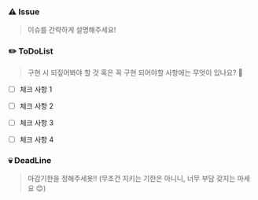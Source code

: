 ### ⚠️ Issue

>  이슈를 간략하게 설명해주세요!



### ✏️ ToDoList

> 구현 시 되짚어봐야 할 것 혹은 꼭 구현 되어야할 사항에는 무엇이 있나요? 🤔

- [ ] 체크 사항 1
- [ ] 체크 사항 2
- [ ] 체크 사항 3
- [ ] 체크 사항 4



### 💀 DeadLine

> 마감기한을 정해주세욧!! (무조건 지키는 기한은 아니니, 너무 부담 갖지는 마세요 😊)

